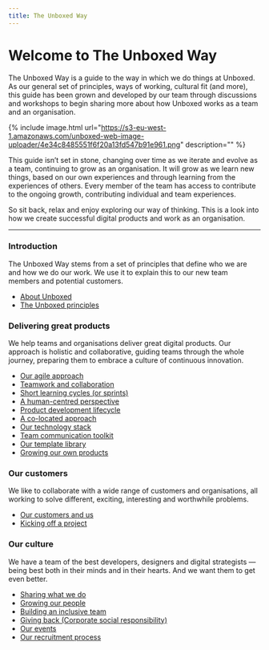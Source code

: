 ```yaml
---
title: The Unboxed Way
---
```


# Welcome to The Unboxed Way

<div class="large-font-size"><p>
The Unboxed Way is a guide to the way in which we do things at Unboxed. As our general set of principles, ways of working, cultural fit (and more), this guide has been grown and developed by our team through discussions and workshops to begin sharing more about how Unboxed works as a team and an organisation.
  
  {% include image.html url="https://s3-eu-west-1.amazonaws.com/unboxed-web-image-uploader/4e34c8485551f6f20a13fd547b91e961.png" description="" %}
  
</p><p>
This guide isn’t set in stone, changing over time as we iterate and evolve as a team, continuing to grow as an organisation. It will grow as we learn new things, based on our own experiences and through learning from the experiences of others. Every member of the team has access to contribute to the ongoing growth, contributing individual and team experiences.
</p><p>
So sit back, relax and enjoy exploring our way of thinking. This is a look into how we create successful digital products and work as an organisation.
</p></div>

---

### Introduction
The Unboxed Way stems from a set of principles that define who we are and how we do our work. 
We use it to explain this to our new team members and potential customers.

* [About Unboxed](about-unboxed.html)
* [The Unboxed principles](principles.html)


### Delivering great products
We help teams and organisations deliver great digital products. Our approach is holistic and collaborative, 
guiding teams through the whole journey, preparing them to embrace a culture 
of continuous innovation.

* [Our agile approach](our-blend-of-agile.html)
* [Teamwork and collaboration](teamwork-and-collaboration.html)
* [Short learning cycles (or sprints)](short-learning-cycles.html)
* [A human-centred perspective](human-centred-perspective.html)
* [Product development lifecycle](product-development-lifecycle.html)
* [A co-located approach](a-colocated-approach.html)
* [Our technology stack](our-technology-stack.html)
* [Team communication toolkit](team-communication-toolkit.html)
* [Our template library](template-library.html)
* [Growing our own products](product-incubation.html)


### Our customers
We like to collaborate with a wide range of customers and organisations, all working to solve different, exciting, interesting and worthwhile problems.

* [Our customers and us](our-customers.html)
* [Kicking off a project](kicking-off-a-project.html)


### Our culture
We have a team of the best developers, designers and digital strategists — being best both in their minds and in their hearts. And we want them to get even better.

* [Sharing what we do](sharing.html)
* [Growing our people](growing-people.html)
* [Building an inclusive team](building-an-inclusive-team.html)
* [Giving back (Corporate social responsibility)](giving-back-csr.html)
* [Our events](our-events.html)
* [Our recruitment process](our-recruitment-process.html)
